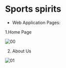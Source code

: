 # Sports spirits

- Web Application Pages:

1.Home Page

![00](https://github.com/Filip-ShabanoskiVp/sports-spirits/assets/52547885/a2f6e7af-3e26-4a0b-a09f-479c7b6785fd)

2. About Us
  
![01](https://github.com/Filip-ShabanoskiVp/sports-spirits/assets/52547885/0ed706e5-a301-4fef-b7ee-32673ef6023e)
